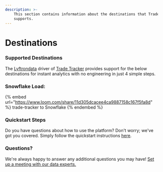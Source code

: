 ```yaml
---
description: >-
    This section contains information about the destinations that Trade Tracker
    supports.
---
```


# Destinations

### Supported Destinations

The [Lyftrondata](https://www.lyftrondata.com/) driver of [Trade Tracker](https://www.lyftrondata.com/integration/trade-tracker/) provides support for the below destinations for instant analytics with no engineering in just 4 simple steps.

### Snowflake Load:

{% embed url="https://www.loom.com/share/11d305dcacee4ca9887158c167f5fa8d" %}
trade-tracker to Snowflake
{% endembed %}

### Quickstart Steps

Do you have questions about how to use the platform? Don't worry; we've got you covered. Simply follow the quickstart instructions [here](../../../quickstart-steps.md).

### Questions? <a href="#questions" id="questions"></a>

We're always happy to answer any additional questions you may have! [Set up a meeting with our data experts.](https://www.lyftrondata.com/book-a-meeting/)
